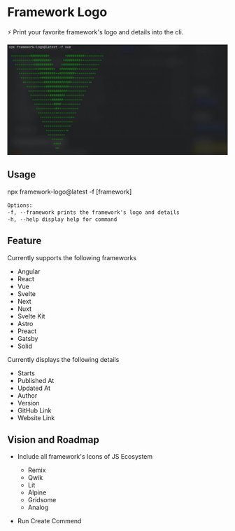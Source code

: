 # Framework Logo

⚡️ Print your favorite framework's logo and details into the cli.

![Screenshot](./assets/screenshot.webp)

## Usage

npx framework-logo@latest -f [framework]

    Options:
    -f, --framework prints the framework's logo and details
    -h, --help display help for command

## Feature

Currently supports the following frameworks

- Angular
- React
- Vue
- Svelte
- Next
- Nuxt
- Svelte Kit
- Astro
- Preact
- Gatsby
- Solid

Currently displays the following details

- Starts
- Published At
- Updated At
- Author
- Version
- GitHub Link
- Website Link

## Vision and Roadmap

- Include all framework's Icons of JS Ecosystem
	- Remix
	- Qwik
	- Lit
	- Alpine
	- Gridsome
	- Analog

- Run Create Commend
